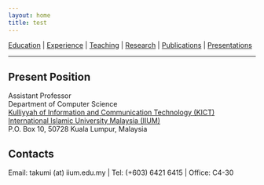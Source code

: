 ```yaml
---
layout: home
title: test
---
```


[Education](/edu.md) | [Experience](/exp.md) | [Teaching](/teach.md) | [Research](/res.md) | [Publications](/pubs.md) | [Presentations](/presents.md)
* * *

## Present Position
Assistant Professor  
Department of Computer Science  
[Kulliyyah of Information and Communication Technology (KICT)](https://www.iium.edu.my/kulliyyah/kict)  
[International Islamic University Malaysia (IIUM)](https://www.iium.edu.my/v2/)  
P.O. Box 10, 50728 Kuala Lumpur, Malaysia

## Contacts
Email: takumi (at) iium.edu.my \| Tel: (+603) 6421 6415 \| Office: C4-30
